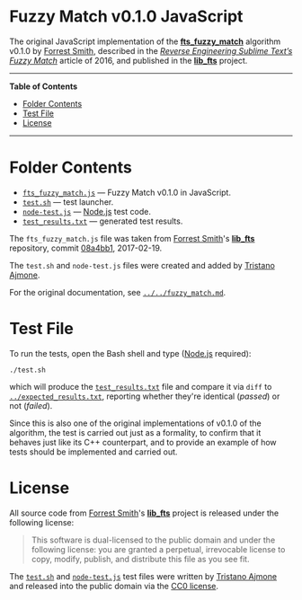 # Fuzzy Match v0.1.0 JavaScript

The original JavaScript implementation of the __[fts_fuzzy_match]__ algorithm v0.1.0 by [Forrest Smith], described in the _[Reverse Engineering Sublime Text’s Fuzzy Match]_ article of 2016, and published in the __[lib_fts]__ project.

-----

**Table of Contents**

<!-- MarkdownTOC autolink="true" bracket="round" autoanchor="false" lowercase="only_ascii" uri_encoding="true" levels="1,2,3" -->

- [Folder Contents](#folder-contents)
- [Test File](#test-file)
- [License](#license)

<!-- /MarkdownTOC -->

-----

# Folder Contents

- [`fts_fuzzy_match.js`][fts_fuzzy_match.js] — Fuzzy Match v0.1.0 in JavaScript.
- [`test.sh`][test.sh] — test launcher.
- [`node-test.js`][node-test.js] — [Node.js] test code.
- [`test_results.txt`][test_results.txt] — generated test results.

The `fts_fuzzy_match.js` file was taken from [Forrest Smith]'s __[lib_fts]__ repository, commit [08a4bb1][fm1js 08a4bb1], 2017-02-19.

The `test.sh` and `node-test.js` files were created and added by [Tristano Ajmone].

For the original documentation, see [`../../fuzzy_match.md`][fm md].


# Test File

To run the tests, open the Bash shell and type ([Node.js] required):

    ./test.sh

which will produce the [`test_results.txt`][test_results.txt] file and compare it via `diff` to [`../expected_results.txt`][expected_results.txt], reporting whether they're identical (_passed_) or not (_failed_).

Since this is also one of the original implementations of v0.1.0 of the algorithm, the test is carried out just as a formality, to confirm that it behaves just like its C++ counterpart, and to provide an example of how tests should be implemented and carried out.


# License

All source code from [Forrest Smith]'s __[lib_fts]__ project is released under the following license:

> This software is dual-licensed to the public domain and under the following license: you are granted a perpetual, irrevocable license to copy, modify, publish, and distribute this file as you see fit.

The [`test.sh`][test.sh] and [`node-test.js`][node-test.js] test files were written by [Tristano Ajmone] and released into the public domain via the [CC0 license].

<!-----------------------------------------------------------------------------
                               REFERENCE LINKS
------------------------------------------------------------------------------>

[Node.js]: https://nodejs.org "Visit Node.js website"
[CC0 license]: ../../../LICENSE "Read the Creative Commons Zero v1.0 Universal license"

<!-- articles -->

[Reverse Engineering Sublime Text’s Fuzzy Match]: https://www.forrestthewoods.com/blog/reverse_engineering_sublime_texts_fuzzy_match/ "Read Forrest Smith's article"

<!-- project files -->

[fm md]: ../../fuzzy_match.md "View the original documentation of fts_fuzzy_match"

[fts_fuzzy_match.js]: ./fts_fuzzy_match.js "Original JavaScript implementation of fts_fuzzy_match v0.1.0"
[node-test.js]: ./node-test.js "Test code (Node.js)"
[test.sh]: ./test.sh "Test launcher script"
[test_results.txt]: ./test_results.txt
[expected_results.txt]: ../expected_results.txt "Test validation data"

<!-- people -->

[Forrest Smith]: https://github.com/forrestthewoods "View Forrest Smith's GitHub profile"
[Tristano Ajmone]: https://github.com/tajmone "View Tristano Ajmone's GitHub profile"

<!-- FTS Fuzzy Match  -------------------------------------------------------->

[lib_fts]: https://github.com/forrestthewoods/lib_fts
[fts_fuzzy_match]: https://github.com/forrestthewoods/lib_fts

<!-- upstream sources -->

[fm1js 08a4bb1]: https://github.com/forrestthewoods/lib_fts/blob/08a4bb1883cc70480020bca549894135ae08d8f5/code/fts_fuzzy_match.js "View upstream source of 'fts_fuzzy_match.js' v0.1.0 from commit 08a4bb1"

<!-- EOF -->
